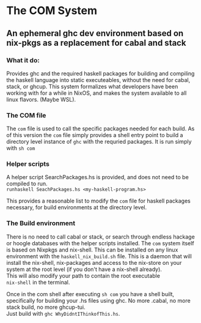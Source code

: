 # The COM System
## An ephemeral ghc dev environment based on nix-pkgs as a replacement for cabal and stack 

  
### What it do:
  
Provides ghc and the required haskell packages for building and compiling the haskell language into static executeables, 
without the need for cabal, stack, or ghcup. This system formalizes what developers have been
working with for a while in NixOS, and makes the system available to all linux flavors. (Maybe WSL).    
  
### The COM file
  
The ```com``` file is used to call the specific packages needed for each build.
As of this version the ```com``` file simply provides a shell entry point to build 
a directory level instance of ```ghc``` with the requried packages. It is run simply with 
```sh com```
  
### Helper scripts
  
A helper script SearchPackages.hs is provided, and does not need to be compiled to run.  
```runhaskell SeachPackages.hs <my-haskell-program.hs>```  

This provides a reasonable list to modify the ```com``` file for haskell packages necessary, 
for build environments at the directory level.  
  
### The Build environment

There is no need to call cabal or stack, or search through endless hackage or hoogle
databases with the helper scripts installed. The ```com``` system itself is based on 
Nixpkgs and nix-shell. This can be installed on any linux environment with the 
```haskell_nix_build.sh``` file. This is a daemon that will install the nix-shell, nix-packages and access
to the nix-store on your system at the root level (if you don't have a nix-shell already).  
This will also modify your path to contain the root executable  
```nix-shell``` in the terminal.  

Once in the com shell after executing ```sh com``` you have a shell built, specifically for building
your .hs files using ghc. No more .cabal, no more stack build, no more ghcup-tui.   
Just build with ```ghc WhyDidntIThinkofThis.hs```. 
